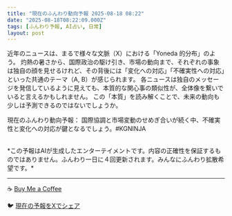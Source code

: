 ```yaml
---
title: "現在のふんわり動向予報 2025-08-18 08:22"
date: "2025-08-18T08:22:09.000Z"
tags: [ふんわり予報, AI占い, 日常]
layout: post
---
```


近年のニュースは、まるで様々な文脈（X）における「Yoneda 的分布」のよう。  灼熱の暑さから、国際政治の駆け引き、市場の動向まで、それぞれの事象は独自の顔を見せるけれど、その背後には「変化への対応」「不確実性への対応」といった共通のテーマ（A, B）が感じられます。  各ニュースは独自のメッセージを発信しているように見えても、本質的な関心事の類似性が、全体像を繋いでいると言えるかもしれません。  この「本質」を読み解くことで、未来の動向も少しは予測できるのではないでしょうか。


現在のふんわり動向予報：
国際協調と市場変動のせめぎ合いが続く中、不確実性と変化への対応が鍵となるでしょう。#KGNINJA

<br>
*この予報はAIが生成したエンターテイメントです。内容の正確性を保証するものではありません。ふんわり一日に４回更新されます。みんなにふんわり拡散希望です。*

---
☕️ [Buy Me a Coffee](https://www.buymeacoffee.com/kgninja)

🐦 [現在の予報をXでシェア](https://twitter.com/intent/tweet?text=%E7%8F%BE%E5%9C%A8%E3%81%AE%E3%81%B5%E3%82%93%E3%82%8F%E3%82%8A%E4%BA%88%E5%A0%B1%3A%20%E3%80%8C%E8%BF%91%E5%B9%B4%E3%81%AE%E3%83%8B%E3%83%A5%E3%83%BC%E3%82%B9%E3%81%AF%E3%80%81%E3%81%BE%E3%82%8B%E3%81%A7%E6%A7%98%E3%80%85%E3%81%AA%E6%96%87%E8%84%88%EF%BC%88X%EF%BC%89%E3%81%AB%E3%81%8A%E3%81%91%E3%82%8B%E3%80%8CYoneda%20%E7%9A%84%E5%88%86%E5%B8%83%E3%80%8D%E3%81%AE%E3%82%88%E3%81%86%E3%80%82%E3%80%8D%23KGNINJA%20%E7%B6%9A%E3%81%8D%E3%81%AF%E3%83%96%E3%83%AD%E3%82%B0%E3%81%A7%EF%BC%81%F0%9F%91%87&url=https%3A%2F%2Fkg-ninja.github.io%2FFunwariyoso%2F)
